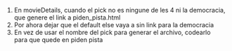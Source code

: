 1. En movieDetails, cuando el pick no es ningune de les 4 ni la democracia, que genere el link a piden_pista.html
2. Por ahora dejar que el default else vaya a sin link para la democracia
3. En vez de usar el nombre del pick para generar el archivo, codearlo para que quede en piden pista
